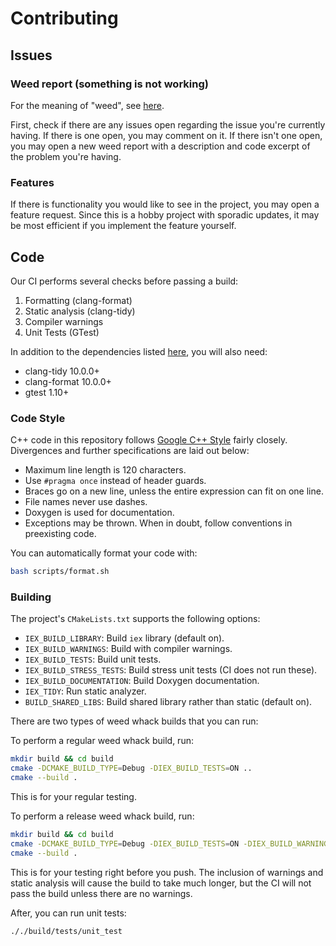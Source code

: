 # Contributing

## Issues

### Weed report (something is not working)

For the meaning of "weed", see [here](https://github.com/maxitg/SetReplace/blob/master/.github/CONTRIBUTING.md#weed-reports-something-is-not-working).

First, check if there are any issues open regarding the issue you're currently having. If there is one open, you may comment on it. If there isn't one open, you may open a new weed report with a description and code excerpt of the problem you're having.

### Features

If there is functionality you would like to see in the project, you may open a feature request. Since this is a hobby project with sporadic updates, it may be most efficient if you implement the feature yourself. 

## Code

Our CI performs several checks before passing a build:
1. Formatting (clang-format)
2. Static analysis (clang-tidy)
3. Compiler warnings
4. Unit Tests (GTest)

In addition to the dependencies listed [here](../README.md#Dependencies), you will also need:
* clang-tidy 10.0.0+
* clang-format 10.0.0+
* gtest 1.10+

### Code Style
C++ code in this repository follows [Google C++ Style](https://google.github.io/styleguide/cppguide.html) fairly closely. Divergences and further specifications are laid out below:
* Maximum line length is 120 characters.
* Use `#pragma once` instead of header guards.
* Braces go on a new line, unless the entire expression can fit on one line.
* File names never use dashes.
* Doxygen is used for documentation.
* Exceptions may be thrown.
When in doubt, follow conventions in preexisting code.

You can automatically format your code with:
```bash
bash scripts/format.sh
```

### Building
The project's `CMakeLists.txt` supports the following options:
* `IEX_BUILD_LIBRARY`: Build `iex` library (default on).
* `IEX_BUILD_WARNINGS`: Build with compiler warnings.
* `IEX_BUILD_TESTS`: Build unit tests.
* `IEX_BUILD_STRESS_TESTS`: Build stress unit tests (CI does not run these).
* `IEX_BUILD_DOCUMENTATION`: Build Doxygen documentation.
* `IEX_TIDY`: Run static analyzer.
* `BUILD_SHARED_LIBS`: Build shared library rather than static (default on).

There are two types of weed whack builds that you can run:

To perform a regular weed whack build, run:
```bash
mkdir build && cd build
cmake -DCMAKE_BUILD_TYPE=Debug -DIEX_BUILD_TESTS=ON ..
cmake --build .
```

This is for your regular testing.

To perform a release weed whack build, run:
```bash
mkdir build && cd build
cmake -DCMAKE_BUILD_TYPE=Debug -DIEX_BUILD_TESTS=ON -DIEX_BUILD_WARNINGS=ON -DIEX_TIDY=ON ..
cmake --build .
```

This is for your testing right before you push. The inclusion of warnings and static analysis will cause the build to take much longer, but the CI will not pass the build unless there are no warnings.

After, you can run unit tests:
```bash
././build/tests/unit_test
```